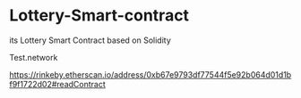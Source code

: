 # Lottery-Smart-contract
its Lottery Smart Contract based on Solidity

Test.network

https://rinkeby.etherscan.io/address/0xb67e9793df77544f5e92b064d01d1bf9f1722d02#readContract
